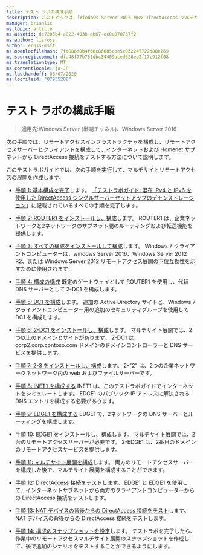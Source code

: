 ```yaml
---
title: テスト ラボの構成手順
description: このトピックは、「Windows Server 2016 用の DirectAccess マルチサイト展開のテストラボガイド」の一部です。
manager: brianlic
ms.topic: article
ms.assetid: dc7205b4-a822-4038-ab67-ec0a870737f2
ms.author: lizross
author: eross-msft
ms.openlocfilehash: 7fc886d8b4f68c86885cbe5c032247722d88e269
ms.sourcegitcommit: dfa48f77b751dbc34409aced628eb2f17c912f08
ms.translationtype: MT
ms.contentlocale: ja-JP
ms.lasthandoff: 08/07/2020
ms.locfileid: "87955208"
---
```

# <a name="steps-for-configuring-the-test-lab"></a>テスト ラボの構成手順

>適用先:Windows Server (半期チャネル)、Windows Server 2016

次の手順では、リモートアクセスインフラストラクチャを構成し、リモートアクセスサーバーとクライアントを構成して、インターネットおよび Homenet サブネットから DirectAccess 接続をテストする方法について説明します。

このテストラボガイドでは、次の手順を実行して、マルチサイトリモートアクセスの展開を作成します。

-   [手順 1: 基本構成を完了](assetId:///9eb4a9ba-9118-4ea3-8963-e643ec81c3ed)します。 [「テストラボガイド: 混在 IPv4 と IPv6 を使用した DirectAccess シングルサーバーセットアップのデモンストレーション](https://go.microsoft.com/fwlink/p/?LinkId=237004)」に記載されているすべての手順を完了します。

-   [手順 2: ROUTER1 をインストールし、構成](assetId:///e4b1a298-d5b0-410e-970b-c5358a9378f9)します。 ROUTER1 は、企業ネットワークと2ネットワークのサブネット間のルーティングおよび転送機能を提供します。

-   [手順 3: すべての構成をインストールして構成](assetId:///6cbee1b5-f6f6-443f-8fa9-31cc5c05a0ee)します。 Windows 7 クライアントコンピューターは、windows Server 2016、Windows Server 2012 R2、または Windows Server 2012 リモートアクセス展開の下位互換性を示すために使用されます。

-   [手順 4: 構成の構成](assetId:///a0ee655e-c01e-4bf3-a7b3-064e9614f810) 既定のゲートウェイとして ROUTER1 を使用し、代替 DNS サーバーとして 2-DC1 を構成します。

-   [手順 5: DC1 を構成](assetId:///205ca795-93ce-4e53-aa6b-b44c87f0e14a)します。 追加の Active Directory サイトと、Windows 7 クライアントコンピューター用の追加のセキュリティグループを使用して DC1 を構成します。

-   [手順 6: 2-DC1 をインストールし、構成](assetId:///16752f61-edbf-4ff4-9d7a-e2077b66a127)します。 マルチサイト展開では、2つ以上のドメインとサイトがあります。 2-DC1 は、corp2.corp.contoso.com ドメインのドメインコントローラーと DNS サービスを提供します。

-   [手順 7: 2-3 をインストールし、構成](assetId:///7d04b54e-590a-4d33-9766-415789859f29)します。 2-"2" は、2つの企業ネットワークネットワーク内の web およびファイルサーバーです。

-   [手順 8: INET1 を構成する](assetId:///8ecc0b63-8626-4939-8d26-3d51d051d231) INET1 は、このテストラボガイドでインターネットをシミュレートします。 EDGE1 のパブリック IP アドレスに解決される DNS エントリを構成する必要があります。

-   [手順 9: EDGE1 を構成する](assetId:///562744dc-30f6-42fa-bd5f-60a013b2179e) EDGE1 で、2ネットワークの DNS サーバーとルーティングを構成します。

-   [手順 10: EDGE1 をインストールし、構成](assetId:///1938c4f3-ca96-475d-9f2e-6bea3b7a4130)します。 マルチサイト展開では、2台のリモートアクセスサーバーが必要です。 2-EDGE1 は、2番目のドメインのリモートアクセスサービスを提供します。

-   [手順 11: マルチサイト展開を構成](assetId:///537e4b68-043f-49c9-94d8-15ce8c4b18e2)します。 両方のリモートアクセスサーバーを構成した後で、マルチサイト展開を構成することができます。

-   [手順 12: DirectAccess 接続をテスト](assetId:///aa293b5d-4b6f-4004-95f3-0ab54804b15c)します。 EDGE1 と EDGE1 を使用して、インターネットサブネットから両方のクライアントコンピューターからの DirectAccess 接続をテストします。

-   [手順 13: NAT デバイスの背後からの DirectAccess 接続をテスト](assetId:///41f8195b-00a1-4991-9db8-3703514dbe0c)します。 NAT デバイスの背後からの DirectAccess 接続をテストします。

-   [手順 14: 構成のスナップショットを設定](assetId:///7b56d5c9-c334-463e-9e29-d652ca110d84)します。 テストラボを完了したら、作業中のリモートアクセスマルチサイト展開のスナップショットを作成して、後で追加のシナリオをテストすることができるようにします。




